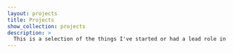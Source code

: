 ```yaml
---
layout: projects
title: Projects
show_collection: projects
description: >
  This is a selection of the things I've started or had a lead role in creating and curating. It's a mix of professional, community and personal projects.
---
```


